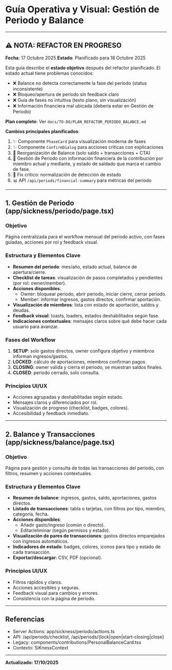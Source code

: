 # Guía Operativa y Visual: Gestión de Periodo y Balance

---

## ⚠️ NOTA: REFACTOR EN PROGRESO

**Fecha**: 17 Octubre 2025
**Estado**: Planificado para 18 Octubre 2025

Esta guía describe el **estado objetivo** después del refactor planificado. El estado actual tiene problemas conocidos:

- ❌ Balance no detecta correctamente la fase del período (status inconsistente)
- ❌ Bloqueo/apertura de período sin feedback claro
- ❌ Guía de fases no intuitiva (texto plano, sin visualización)
- ❌ Información financiera mal ubicada (debería estar en Gestión de Periodo)

**Plan completo**: Ver `docs/TO-DO/PLAN_REFACTOR_PERIODO_BALANCE.md`

**Cambios principales planificados**:
1. ✨ Componente `PhaseCard` para visualización moderna de fases
2. ✨ Componente `ConfirmDialog` para acciones críticas con explicaciones
3. 🔧 Reorganización de Balance (solo saldo + transacciones + CTA)
4. 🔧 Gestión de Periodo con información financiera de la contribución por miembro actual y mediante, y estado de saldado que marca el cambio de fase.
5. 🔧 Fix crítico: normalización de detección de estado
6. 📊 API `/api/periods/financial-summary` para métricas del período

---

## 1. Gestión de Periodo (app/sickness/periodo/page.tsx)

### Objetivo
Página centralizada para el workflow mensual del periodo activo, con fases guiadas, acciones por rol y feedback visual.

### Estructura y Elementos Clave
- **Resumen del periodo**: mes/año, estado actual, balance de apertura/cierre.
- **Checklist de tareas**: visualización de pasos completados y pendientes (por rol: owner/member).
- **Acciones disponibles**:
  - Owner: bloquear periodo, abrir periodo, iniciar cierre, cerrar periodo.
  - Member: informar ingresos, gastos directos, confirmar aportación.
- **Visualización de miembros**: lista con estado de aportación, saldos y deudas.
- **Feedback visual**: toasts, loaders, estados deshabilitados según fase.
- **Indicaciones contextuales**: mensajes claros sobre qué debe hacer cada usuario para avanzar.

### Fases del Workflow
1. **SETUP**: solo gastos directos, owner configura objetivo y miembros informan ingresos/gastos.
2. **LOCKED**: cálculo de aportaciones, miembros confirman pagos.
3. **CLOSING**: owner valida y cierra el periodo, se muestran saldos finales.
4. **CLOSED**: periodo cerrado, solo consulta.

### Principios UI/UX
- Acciones agrupadas y deshabilitadas según estado.
- Mensajes claros y diferenciados por rol.
- Visualización de progreso (checklist, badges, colores).
- Accesibilidad y feedback inmediato.

---

## 2. Balance y Transacciones (app/sickness/balance/page.tsx)

### Objetivo
Página para gestión y consulta de todas las transacciones del periodo, con filtros, resumen y acciones contextuales.

### Estructura y Elementos Clave
- **Resumen de balance**: ingresos, gastos, saldo, aportaciones, gastos directos.
- **Listado de transacciones**: tabla o tarjetas, con filtros por tipo, miembro, categoría, fecha.
- **Acciones disponibles**:
  - Añadir gasto/ingreso (común o directo).
  - Editar/eliminar (según permisos y estado).
- **Visualización de pares de transacciones**: gastos directos emparejados con ingresos automáticos.
- **Indicadores de estado**: badges, colores, iconos para tipo y estado de cada transacción.
- **Exportar/descargar**: CSV, PDF (opcional).

### Principios UI/UX
- Filtros rápidos y claros.
- Acciones accesibles y seguras.
- Feedback visual para cambios y errores.
- Consistencia con la página de periodo.

---

## Referencias
- Server Actions: app/sickness/periodo/actions.ts
- API: /api/periods/checklist, /api/periods/{lock|open|start-closing|close}
- Legacy: components/contributions/PersonalBalanceCard.tsx
- Contexto: SiKnessContext

---

**Actualizado: 17/10/2025**
